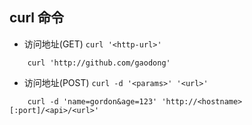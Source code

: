 ## curl 命令

* 访问地址(GET) `curl '<http-url>'`

```
	curl 'http://github.com/gaodong'
```

* 访问地址(POST) `curl -d '<params>' '<url>'`

```
	curl -d 'name=gordon&age=123' 'http://<hostname>[:port]/<api>/<url>'
```

